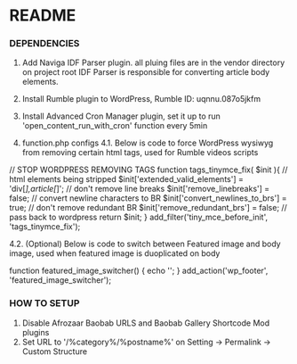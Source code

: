 # README #

### DEPENDENCIES ###
1. Add Naviga IDF Parser plugin. all pluing files are in the vendor directory on project root
   IDF Parser is responsible for converting article body elements.	

2. Install Rumble plugin to WordPress, Rumble ID: uqnnu.087o5jkfm

3. Install Advanced Cron Manager plugin, set it up to run 'open_content_run_with_cron' function every 5min

4. function.php configs
4.1. Below is code to force WordPress wysiwyg from removing certain html tags, used for Rumble videos scripts 

// STOP WORDPRESS REMOVING TAGS
function tags_tinymce_fix( $init ){
  // html elements being stripped
  $init['extended_valid_elements'] = 'div[*],article[*]';
  // don't remove line breaks
  $init['remove_linebreaks'] = false;
  // convert newline characters to BR
  $init['convert_newlines_to_brs'] = true;
  // don't remove redundant BR
  $init['remove_redundant_brs'] = false;
  // pass back to wordpress
  return $init;
}
add_filter('tiny_mce_before_init', 'tags_tinymce_fix');

4.2. (Optional)  Below is code to switch between Featured image and body image, used when featured image is duoplicated on body

function featured_image_switcher() { 
    echo '<script> jQuery( document ).ready(function() {
		if( jQuery(".td-post-content.td-pb-padding-side").children("figure").length > 0){
			jQuery(".td-post-featured-image").hide();
   		}
	}); </script>'; 
}
add_action('wp_footer', 'featured_image_switcher');


### HOW TO SETUP ###
1. Disable Afrozaar Baobab URLS and Baobab Gallery Shortcode Mod plugins
2. Set URL to '/%category%/%postname%' on Setting -> Permalink -> Custom Structure